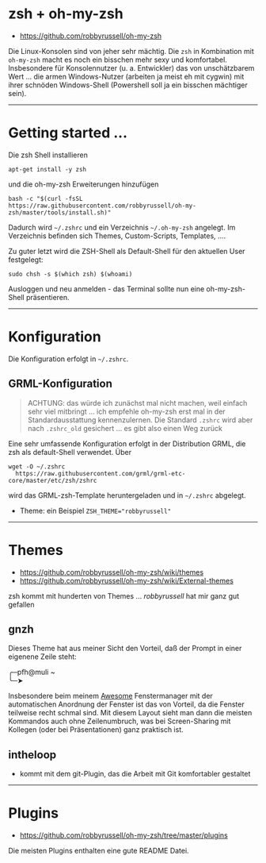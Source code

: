 # zsh + oh-my-zsh
* https://github.com/robbyrussell/oh-my-zsh

Die Linux-Konsolen sind von jeher sehr mächtig. Die ``zsh`` in Kombination mit ``oh-my-zsh`` macht es noch ein bisschen mehr sexy und komfortabel. Insbesondere für Konsolennutzer (u. a. Entwickler) das von unschätzbarem Wert ... die armen Windows-Nutzer (arbeiten ja meist eh mit cygwin) mit ihrer schnöden Windows-Shell (Powershell soll ja ein bisschen mächtiger sein). 

---

# Getting started ...
Die zsh Shell installieren

    apt-get install -y zsh
    
und die oh-my-zsh Erweiterungen hinzufügen

    bash -c "$(curl -fsSL https://raw.githubusercontent.com/robbyrussell/oh-my-zsh/master/tools/install.sh)"

Dadurch wird `~/.zshrc` und ein Verzeichnis `~/.oh-my-zsh` angelegt. Im Verzeichnis befinden sich Themes, Custom-Scripts, Templates, ....

Zu guter letzt wird die ZSH-Shell als Default-Shell für den aktuellen User festgelegt:

    sudo chsh -s $(which zsh) $(whoami)
 
Ausloggen und neu anmelden - das Terminal sollte nun eine oh-my-zsh-Shell präsentieren.

---

# Konfiguration
Die Konfiguration erfolgt in ``~/.zshrc``.

## GRML-Konfiguration
> ACHTUNG: das würde ich zunächst mal nicht machen, weil einfach sehr viel mitbringt ... ich empfehle oh-my-zsh erst mal in der Standardausstattung kennenzulernen. Die Standard `.zshrc` wird aber nach `.zshrc_old` gesichert ... es gibt also einen Weg zurück

Eine sehr umfassende Konfiguration erfolgt in der Distribution GRML, die zsh als default-Shell verwendet. Über 

    wget -O ~/.zshrc 
      https://raw.githubusercontent.com/grml/grml-etc-core/master/etc/zsh/zshrc 

wird das GRML-zsh-Template heruntergeladen und in ``~/.zshrc`` abgelegt.
* Theme: ein Beispiel ``ZSH_THEME="robbyrussell"``

---

# Themes
* https://github.com/robbyrussell/oh-my-zsh/wiki/themes
* https://github.com/robbyrussell/oh-my-zsh/wiki/External-themes

zsh kommt mit hunderten von Themes ... *robbyrussell* hat mir ganz gut gefallen

## gnzh
Dieses Theme hat aus meiner Sicht den Vorteil, daß der Prompt in einer eigenene Zeile steht:

╭─pfh@muli ~  
╰─➤  

Insbesondere beim meinem [Awesome](awesome.md) Fenstermanager mit der automatischen Anordnung der Fenster ist das von Vorteil, da die Fenster teilweise recht schmal sind. Mit diesem Layout sieht man dann die meisten Kommandos auch ohne Zeilenumbruch, was bei Screen-Sharing mit Kollegen (oder bei Präsentationen) ganz praktisch ist.

## intheloop
* kommt mit dem git-Plugin, das die Arbeit mit Git komfortabler gestaltet

---

# Plugins
* https://github.com/robbyrussell/oh-my-zsh/tree/master/plugins

Die meisten Plugins enthalten eine gute README Datei.